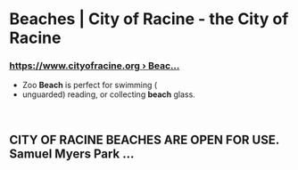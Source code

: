 # Beaches \| City of Racine - the City of Racine

### [https://www.cityofracine.org › Beac...](<https://www.cityofracine.org/Beaches/>)

- Zoo **Beach** is perfect for swimming (
- unguarded) reading, or collecting **beach** glass. 

<!-- -->

<br>

## CITY OF RACINE **BEACHES** ARE OPEN FOR USE. Samuel Myers Park ...

